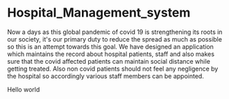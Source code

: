 # Hospital_Management_system
Now a days as this global pandemic of covid 19 is strengthening its roots in our society, it's our primary duty to reduce the spread as much as possible so this is an attempt towards this goal. 
We have designed an application which maintains the record about hospital patients, staff and also makes sure that the covid affected patients can maintain social distance while getting treated. Also non covid patients should not feel any negligence by the hospital so accordingly various staff members can be appointed. 





Hello world

